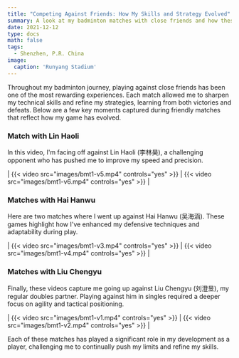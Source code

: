 ```yaml
---
title: "Competing Against Friends: How My Skills and Strategy Evolved"
summary: A look at my badminton matches with close friends and how these games shaped my technical growth.
date: 2021-12-12
type: docs
math: false
tags:
  - Shenzhen, P.R. China
image:
  caption: 'Runyang Stadium'
---
```


Throughout my badminton journey, playing against close friends has been one of the most rewarding experiences. Each match allowed me to sharpen my technical skills and refine my strategies, learning from both victories and defeats. Below are a few key moments captured during friendly matches that reflect how my game has evolved.

### Match with Lin Haoli
In this video, I'm facing off against Lin Haoli (李林昊), a challenging opponent who has pushed me to improve my speed and precision.

| {{< video src="images/bmt1-v5.mp4" controls="yes" >}} | {{< video src="images/bmt1-v6.mp4" controls="yes" >}} |

### Matches with Hai Hanwu
Here are two matches where I went up against Hai Hanwu (吴海涵). These games highlight how I've enhanced my defensive techniques and adaptability during play.

| {{< video src="images/bmt1-v3.mp4" controls="yes" >}} | {{< video src="images/bmt1-v4.mp4" controls="yes" >}} |

### Matches with Liu Chengyu
Finally, these videos capture me going up against Liu Chengyu (刘澄昱), my regular doubles partner. Playing against him in singles required a deeper focus on agility and tactical positioning.

| {{< video src="images/bmt1-v1.mp4" controls="yes" >}} | {{< video src="images/bmt1-v2.mp4" controls="yes" >}} |

Each of these matches has played a significant role in my development as a player, challenging me to continually push my limits and refine my skills.
